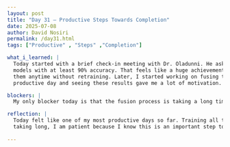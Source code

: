 ```yaml
---
layout: post
title: "Day 31 – Productive Steps Towards Completion"
date: 2025-07-08
author: David Nosiri
permalink: /day31.html
tags: ["Productive" , "Steps" ,"Completion"]

what_i_learned: |
  Today started with a brief check-in meeting with Dr. Oladunni. He asked us about our accomplishments so far and gave us guidance on what to do next. After the meeting, I focused on training my models and I am happy to say that I have successfully trained all three 
  models with at least 90% accuracy. That feels like a huge achievement for me and shows how far I have come in this project. I also added a line of code to save each trained model to my Google Drive. This makes sure that all my models are stored safely and I can access 
  them anytime without retraining. Later, I started working on fusing the unimodal models into one combined system. The fusion process is still running as I write this, and I am hopeful that by tomorrow, it will be completed successfully. Overall, it was a very 
  productive day and seeing these results gave me a lot of motivation.

blockers: |
  My only blocker today is that the fusion process is taking a long time to run. I need to wait for it to finish before checking if everything works correctly.

reflection: |
  Today felt like one of my most productive days so far. Training all three models with good accuracy made me feel proud of how much I have learned. Adding the code to save the models was also a good decision because it keeps my work safe. Even though the fusion is     
  taking long, I am patient because I know this is an important step towards completing the project. I am excited to see the final results soon.
  
---
```

